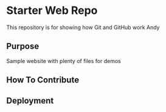 # Starter Web Repo

This repository is for showing how Git and GitHub work
Andy
## Purpose

Sample website with plenty of files for demos

## How To Contribute

## Deployment